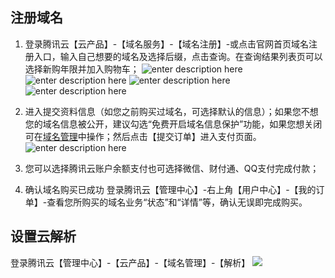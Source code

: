 ## 注册域名
1. 登录腾讯云【云产品】-【域名服务】-【域名注册】-或点击官网首页域名注册入口，输入自己想要的域名及选择后缀，点击查询。在查询结果列表页可以选择新购年限并加入购物车；
![enter description here][1]
![enter description here][2]
![enter description here][3]
![enter description here][4]

2. 进入提交资料信息（如您之前购买过域名，可选择默认的信息）；如果您不想您的域名信息被公开，建议勾选“免费开启域名信息保护”功能，如果您想关闭可在[域名管理](https://console.qcloud.com/domain/manage?domain=damiruirui.cc&tld=.cc&id=37825&expire_time=1490780941&action=manage)中操作；然后点击【提交订单】进入支付页面。
![enter description here][5]
3. 您可以选择腾讯云账户余额支付也可选择微信、财付通、QQ支付完成付款；
4. 确认域名购买已成功
登录腾讯云【管理中心】-右上角【用户中心】-【我的订单】-查看您所购买的域名业务“状态”和“详情”等，确认无误即完成购买。

## 设置云解析
登录腾讯云【管理中心】-【云产品】-【域名管理】-【解析】
![](https://mccdn.qcloud.com/static/img/6fbcf90cb2455cbfb4ece71b709b99dc/image.png)

  [1]: ./images/1.jpg "1.jpg"
  [2]: ./images/3.jpg "3.jpg"
  [3]: ./images/2.jpg "2.jpg"
  [4]: ./images/4.jpg "4.jpg"
  [5]: ./images/5.jpg "5.jpg"
